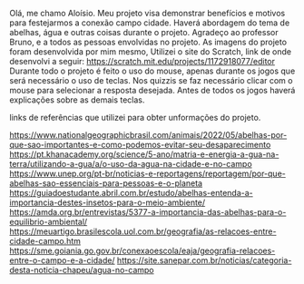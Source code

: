 Olá, me chamo Aloísio. Meu projeto visa demonstrar benefícios e motivos para festejarmos a conexão campo cidade.
Haverá abordagem do tema de abelhas, água e outras coisas durante o projeto.
Agradeço ao professor Bruno, e a todos as pessoas envolvidas no projeto.
As imagens do projeto foram desenvolvida por mim mesmo, Utilizei o site do Scratch, link de onde desenvolvi a seguir:
https://scratch.mit.edu/projects/1172918077/editor
Durante todo o projeto é feito o uso
do mouse, apenas durante os jogos
que será necessário o uso de teclas.
Nos quizzis se faz necessário 
clicar com o mouse para selecionar a 
resposta desejada.
Antes de todos os jogos haverá explicações 
sobre as demais teclas.

links de referências que utilizei para obter unformações do projeto.

https://www.nationalgeographicbrasil.com/animais/2022/05/abelhas-por-que-sao-importantes-e-como-podemos-evitar-seu-desaparecimento
https://pt.khanacademy.org/science/5-ano/matria-e-energia-a-gua-na-terra/utilizando-a-gua/a/o-uso-da-agua-na-cidade-e-no-campo
https://www.unep.org/pt-br/noticias-e-reportagens/reportagem/por-que-abelhas-sao-essenciais-para-pessoas-e-o-planeta
https://guiadoestudante.abril.com.br/estudo/abelhas-entenda-a-importancia-destes-insetos-para-o-meio-ambiente/
https://amda.org.br/entrevistas/5377-a-importancia-das-abelhas-para-o-equilibrio-ambiental/
https://meuartigo.brasilescola.uol.com.br/geografia/as-relacoes-entre-cidade-campo.htm
https://sme.goiania.go.gov.br/conexaoescola/eaja/geografia-relacoes-entre-o-campo-e-a-cidade/
https://site.sanepar.com.br/noticias/categoria-desta-noticia-chapeu/agua-no-campo
